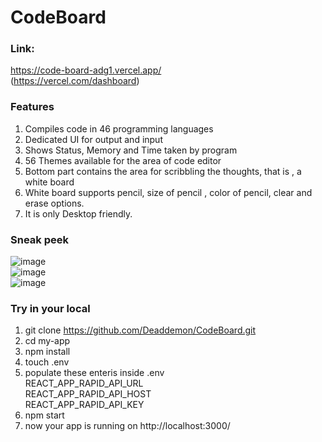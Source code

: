 # CodeBoard

### Link:
https://code-board-adg1.vercel.app/
<br>
(https://vercel.com/dashboard)

### Features
1. Compiles code in 46 programming languages
2. Dedicated UI for output and input 
3. Shows Status, Memory and Time taken by program
4. 56 Themes available for the area of code editor
5. Bottom part contains the area for scribbling the thoughts, that is , a white board
6. White board supports pencil, size of pencil , color of pencil, clear and erase options.
7. It is only Desktop friendly.

### Sneak peek
![image](https://github.com/Deaddemon/CodeBoard/assets/77224604/80cdaf57-aae7-45ec-88db-d2c4e38c4890)
<br>
![image](https://github.com/Deaddemon/CodeBoard/assets/77224604/5e741c2d-5164-4e0d-bc66-c3227de98d89)
<br>
![image](https://github.com/Deaddemon/CodeBoard/assets/77224604/23660d85-ad52-43df-8399-33ec6f7e455a)

### Try in your local
1. git clone https://github.com/Deaddemon/CodeBoard.git
2. cd my-app
3. npm install
4. touch .env
5. populate these enteris inside .env <br>
REACT_APP_RAPID_API_URL <br>
REACT_APP_RAPID_API_HOST  <br>
REACT_APP_RAPID_API_KEY  <br>
6. npm start
7. now your app is running on http://localhost:3000/
